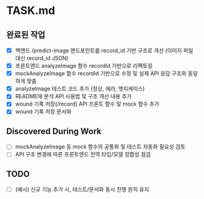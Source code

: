 # TASK.md

## 완료된 작업
- [x] 백엔드 /predict-image 엔드포인트를 record_id 기반 구조로 개선 (이미지 파일 대신 record_id JSON)
- [x] 프론트엔드 analyzeImage 함수 recordId 기반으로 리팩토링
- [x] mockAnalyzeImage 함수 recordId 기반으로 수정 및 실제 API 응답 구조와 동일하게 맞춤
- [x] analyzeImage 테스트 코드 추가 (정상, 에러, 엣지케이스)
- [x] README에 분석 API 사용법 및 구조 개선 내용 추가
- [x] wound 기록 저장(/record) API 프론트 함수 및 mock 함수 추가
- [x] wound 기록 저장 문서화

## Discovered During Work
- [ ] mockAnalyzeImage 등 mock 함수의 공통화 및 테스트 자동화 필요성 검토
- [ ] API 구조 변경에 따른 프론트엔드 전역 타입/모델 정합성 점검

## TODO
- [ ] (예시) 신규 기능 추가 시, 테스트/문서화 동시 진행 원칙 유지
